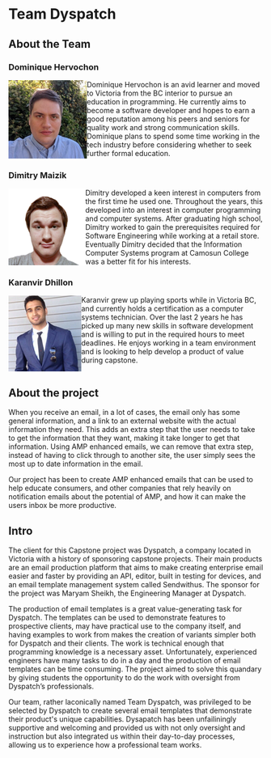 # Team Dyspatch

## About the Team

### Dominique Hervochon
<img align='left' src='/assets/imageDom.png' alt='Headshot of Dominique Hervochon.'>
Dominique Hervochon is an avid learner and moved to Victoria from the BC interior to pursue an education in programming. He currently aims to become a software developer and hopes to earn a good reputation among his peers and seniors for quality work and strong communication skills. Dominique plans to spend some time working in the tech industry before considering whether to seek further formal education.
<br clear="left"/>

### Dimitry Maizik
<img align='left' src='/assets/imageDima.png' alt='Headshot of Dimitry Maizik.'>
Dimitry developed a keen interest in computers from the first time he used one. Throughout the years, this developed into an interest in computer programming and computer systems. After graduating high school, Dimitry worked to gain the prerequisites required for Software Engineering while working at a retail store. Eventually Dimitry decided that the Information Computer Systems program at Camosun College was a better fit for his interests.
<br clear="left"/>

### Karanvir Dhillon
<img align='left' src='/assets/imageKaran.png' alt='Headshot of Karanvir Dhillon.'>
Karanvir grew up playing sports while in Victoria BC, and currently holds a certification as a computer systems technician. Over the last 2 years he has picked up many new skills in software development and is willing to put in the required hours to meet deadlines. He enjoys working in a team environment and is looking to help develop a product of value during capstone.
<br clear="left"/>


## About the project

When you receive an email, in a lot of cases, the email only has some general information, and a link to an external website with the actual information they need. This adds an extra step that the user needs to take to get the information that they want, making it take longer to get that information. Using AMP enhanced emails, we can remove that extra step, instead of having to click through to another site, the user simply sees the most up to date information in the email.

Our project has been to create AMP enhanced emails that can be used to help educate consumers, and other companies that rely heavily on notification emails about the potential of AMP, and how it can make the users inbox be more productive. 

## Intro

The client for this Capstone project was Dyspatch, a company located in Victoria with a history of sponsoring capstone projects. Their main products are an email production platform that aims to make creating enterprise email easier and faster by providing an API, editor, built in testing for devices, and an email template management system called Sendwithus. The sponsor for the project was Maryam Sheikh, the Engineering Manager at Dyspatch.

The production of email templates is a great value-generating task for Dyspatch. The templates can be used to demonstrate features to prospective clients, may have practical use to the company itself, and having examples to work from makes the creation of variants simpler both for Dyspatch and their clients. The work is technical enough that programming knowledge is a necessary asset. Unfortunately, experienced engineers have many tasks to do in a day and the production of email templates can be time consuming. The project aimed to solve this quandary by giving students the opportunity to do the work with oversight from Dyspatch’s professionals.

Our team, rather laconically named Team Dyspatch, was privileged to be selected by Dyspatch to create several email templates that demonstrate their product's unique capabilities. Dysapatch has been unfailiningly supportive and welcoming and provided us with not only oversight and instruction but also integrated us within their day-to-day processes, allowing us to experience how a professional team works.
